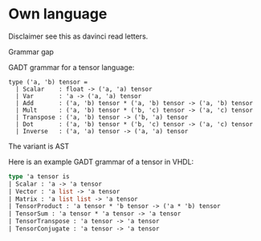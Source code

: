 # Own language

Disclaimer see this as davinci read letters.

Grammar gap 

GADT grammar for a tensor language:

```
type ('a, 'b) tensor =
  | Scalar    : float -> ('a, 'a) tensor
  | Var       : 'a -> ('a, 'a) tensor
  | Add       : ('a, 'b) tensor * ('a, 'b) tensor -> ('a, 'b) tensor
  | Mult      : ('a, 'b) tensor * ('b, 'c) tensor -> ('a, 'c) tensor
  | Transpose : ('a, 'b) tensor -> ('b, 'a) tensor
  | Dot       : ('a, 'b) tensor * ('b, 'c) tensor -> ('a, 'c) tensor
  | Inverse   : ('a, 'a) tensor -> ('a, 'a) tensor

```

The variant is AST 



Here is an example GADT grammar of a tensor in VHDL:

```ocaml 
type 'a tensor is
| Scalar : 'a -> 'a tensor
| Vector : 'a list -> 'a tensor
| Matrix : 'a list list -> 'a tensor
| TensorProduct : 'a tensor * 'b tensor -> ('a * 'b) tensor
| TensorSum : 'a tensor * 'a tensor -> 'a tensor
| TensorTranspose : 'a tensor -> 'a tensor
| TensorConjugate : 'a tensor -> 'a tensor


```

